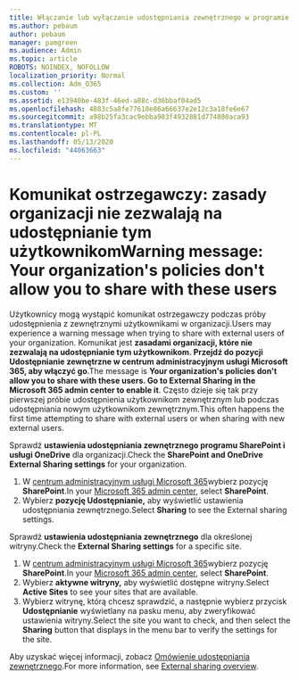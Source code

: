 ```yaml
---
title: Włączanie lub wyłączanie udostępniania zewnętrznego w programie SharePoint
ms.author: pebaum
author: pebaum
manager: pamgreen
ms.audience: Admin
ms.topic: article
ROBOTS: NOINDEX, NOFOLLOW
localization_priority: Normal
ms.collection: Adm_O365
ms.custom: ''
ms.assetid: e13940be-483f-46ed-a88c-d36bbaf04ad5
ms.openlocfilehash: 4883c5a8fe77610e86a66637e2e12c3a18fe6e67
ms.sourcegitcommit: a98b25fa3cac9ebba983f4932881d774880aca93
ms.translationtype: MT
ms.contentlocale: pl-PL
ms.lasthandoff: 05/13/2020
ms.locfileid: "44063663"
---
```

# <a name="warning-message-your-organizations-policies-dont-allow-you-to-share-with-these-users"></a><span data-ttu-id="d4c90-102">Komunikat ostrzegawczy: zasady organizacji nie zezwalają na udostępnianie tym użytkownikom</span><span class="sxs-lookup"><span data-stu-id="d4c90-102">Warning message: Your organization's policies don't allow you to share with these users</span></span>

<span data-ttu-id="d4c90-103">Użytkownicy mogą wystąpić komunikat ostrzegawczy podczas próby udostępnienia z zewnętrznymi użytkownikami w organizacji.</span><span class="sxs-lookup"><span data-stu-id="d4c90-103">Users may experience a warning message when trying to share with external users of your organization.</span></span> <span data-ttu-id="d4c90-104">Komunikat jest **zasadami organizacji, które nie zezwalają na udostępnianie tym użytkownikom. Przejdź do pozycji Udostępnianie zewnętrzne w centrum administracyjnym usługi Microsoft 365, aby włączyć go**.</span><span class="sxs-lookup"><span data-stu-id="d4c90-104">The message is **Your organization's policies don't allow you to share with these users. Go to External Sharing in the Microsoft 365 admin center to enable it**.</span></span> <span data-ttu-id="d4c90-105">Często dzieje się tak przy pierwszej próbie udostępnienia użytkownikom zewnętrznym lub podczas udostępniania nowym użytkownikom zewnętrznym.</span><span class="sxs-lookup"><span data-stu-id="d4c90-105">This often happens the first time attempting to share with external users or when sharing with new external users.</span></span>

<span data-ttu-id="d4c90-106">Sprawdź **ustawienia udostępniania zewnętrznego programu SharePoint i usługi OneDrive** dla organizacji.</span><span class="sxs-lookup"><span data-stu-id="d4c90-106">Check the **SharePoint and OneDrive External Sharing settings** for your organization.</span></span>

1. <span data-ttu-id="d4c90-107">W [centrum administracyjnym usługi Microsoft 365](https://admin.microsoft.com/AdminPortal/Home#/homepage">https://admin.microsoft.com/)wybierz pozycję **SharePoint**.</span><span class="sxs-lookup"><span data-stu-id="d4c90-107">In your [Microsoft 365 admin center](https://admin.microsoft.com/AdminPortal/Home#/homepage">https://admin.microsoft.com/), select **SharePoint**.</span></span>
3. <span data-ttu-id="d4c90-108">Wybierz **pozycję Udostępnianie,** aby wyświetlić ustawienia udostępniania zewnętrznego.</span><span class="sxs-lookup"><span data-stu-id="d4c90-108">Select **Sharing** to see the External sharing settings.</span></span>

<span data-ttu-id="d4c90-109">Sprawdź **ustawienia udostępniania zewnętrznego** dla określonej witryny.</span><span class="sxs-lookup"><span data-stu-id="d4c90-109">Check the **External Sharing settings** for a specific site.</span></span>

1. <span data-ttu-id="d4c90-110">W [centrum administracyjnym usługi Microsoft 365](https://admin.microsoft.com/AdminPortal/Home#/homepage">https://admin.microsoft.com/)wybierz pozycję **SharePoint**.</span><span class="sxs-lookup"><span data-stu-id="d4c90-110">In your [Microsoft 365 admin center](https://admin.microsoft.com/AdminPortal/Home#/homepage">https://admin.microsoft.com/), select **SharePoint**.</span></span>
2. <span data-ttu-id="d4c90-111">Wybierz **aktywne witryny,** aby wyświetlić dostępne witryny.</span><span class="sxs-lookup"><span data-stu-id="d4c90-111">Select **Active Sites** to see your sites that are available.</span></span>
3. <span data-ttu-id="d4c90-112">Wybierz witrynę, którą chcesz sprawdzić, a następnie wybierz przycisk **Udostępnianie** wyświetlany na pasku menu, aby zweryfikować ustawienia witryny.</span><span class="sxs-lookup"><span data-stu-id="d4c90-112">Select the site you want to check, and then select the **Sharing** button that displays in the menu bar to verify the settings for the site.</span></span>

<span data-ttu-id="d4c90-113">Aby uzyskać więcej informacji, zobacz [Omówienie udostępniania zewnętrznego](https://docs.microsoft.com/sharepoint/external-sharing-overview).</span><span class="sxs-lookup"><span data-stu-id="d4c90-113">For more information, see [External sharing overview](https://docs.microsoft.com/sharepoint/external-sharing-overview).</span></span>